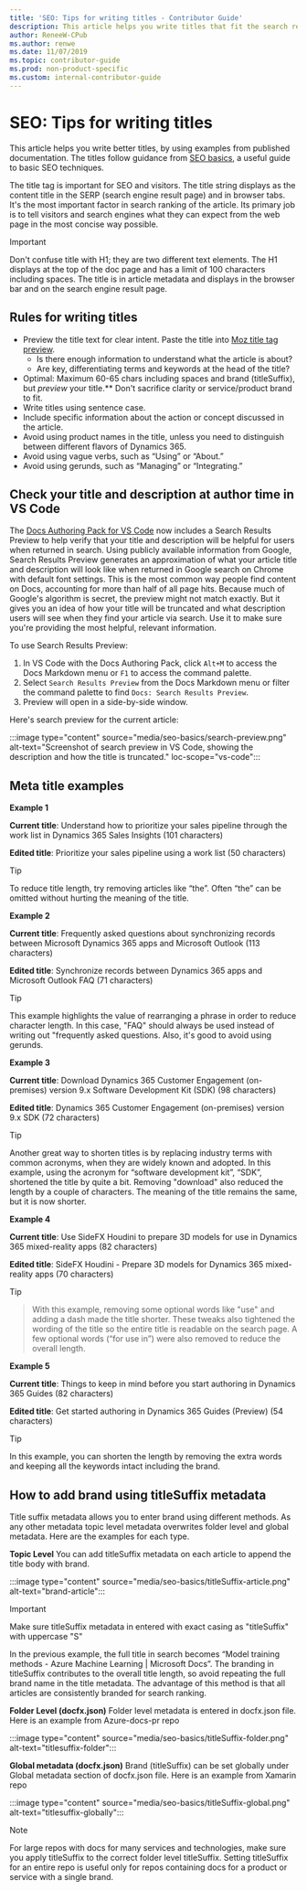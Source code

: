 ```yaml
---
title: 'SEO: Tips for writing titles - Contributor Guide'
description: This article helps you write titles that fit the search result and scan better, by using examples from published documentation. The titles follow guidance from SEO basics, a useful guide to basic SEO techniques. 
author: ReneeW-CPub
ms.author: renwe
ms.date: 11/07/2019
ms.topic: contributor-guide
ms.prod: non-product-specific
ms.custom: internal-contributor-guide
---
```


# SEO: Tips for writing titles

This article helps you write better titles, by using examples from published documentation. The titles follow guidance from [SEO basics](https://review.docs.microsoft.com/help/contribute/contribute-how-to-write-seo-basics?branch=master), a useful guide to basic SEO techniques.
  
The title tag is important for SEO and visitors. The title string displays as the content title in the SERP (search engine result page) and in browser tabs. It's the most important factor in search ranking of the article. Its primary job is to tell visitors and search engines what they can expect from the web page in the most concise way possible.

> [!IMPORTANT]
> Don't confuse title with H1; they are two different text elements. The H1 displays at the top of the doc page and has a limit of 100 characters including spaces. The title is in article metadata and displays in the browser bar and on the search engine result page.

## Rules for writing titles

- Preview the title text for clear intent. Paste the title into [Moz title tag preview](https://moz.com/learn/seo/title-tag). 
    - Is there enough information to understand what the article is about? 
    - Are key, differentiating terms and keywords at the head of the title?
- Optimal: Maximum 60-65 chars including spaces and brand (titleSuffix), but *preview* your title.** Don't sacrifice clarity or service/product brand to fit. 
- Write titles using sentence case.
- Include specific information about the action or concept discussed in the article.  
- Avoid using product names in the title, unless you need to distinguish between different flavors of Dynamics 365.  
- Avoid using vague verbs, such as “Using” or “About.”  
- Avoid using gerunds, such as “Managing” or “Integrating.” 

## Check your title and description at author time in VS Code

The [Docs Authoring Pack for VS Code](https://marketplace.visualstudio.com/items?itemName=docsmsft.docs-authoring-pack) now includes a Search Results Preview to help verify that your title and description will be helpful for users when returned in search. Using publicly available information from Google, Search Results Preview generates an approximation of what your article title and description will look like when returned in Google search on Chrome with default font settings. This is the most common way people find content on Docs, accounting for more than half of all page hits. Because much of Google's algorithm is secret, the preview might not match exactly. But it gives you an idea of how your title will be truncated and what description users will see when they find your article via search. Use it to make sure you're providing the most helpful, relevant information.

To use Search Results Preview:

1. In VS Code with the Docs Authoring Pack, click `Alt+M` to access the Docs Markdown menu or `F1` to access the command palette.
1. Select `Search Results Preview` from the Docs Markdown menu or filter the command palette  to find `Docs: Search Results Preview`.
1. Preview will open in a side-by-side window.

Here's search preview for the current article:

:::image type="content" source="media/seo-basics/search-preview.png" alt-text="Screenshot of search preview in VS Code, showing the description and how the title is truncated." loc-scope="vs-code":::

## Meta title examples

**Example 1**

**Current title**: Understand how to prioritize your sales pipeline through the work list in Dynamics 365 Sales Insights  (101 characters)

**Edited title**: Prioritize your sales pipeline using a work list (50 characters)

> [!TIP]
> To reduce title length, try removing articles like “the”. Often “the” can be omitted without hurting the meaning of the title.  

**Example 2**

**Current title**: Frequently asked questions about synchronizing records between Microsoft Dynamics 365 apps and Microsoft Outlook  (113 characters)

**Edited title**: Synchronize records between Dynamics 365 apps and Microsoft Outlook FAQ (71 characters)

> [!TIP]
> This example highlights the value of rearranging a phrase in order to reduce character length. In this case, "FAQ" should always be used instead of writing out "frequently asked questions. Also, it's good to avoid using gerunds.

**Example 3**

**Current title**: Download Dynamics 365 Customer Engagement (on-premises) version 9.x Software Development Kit (SDK)  (98 characters)

**Edited title**: Dynamics 365 Customer Engagement (on-premises) version 9.x SDK  (72 characters)

> [!TIP]
> Another great way to shorten titles is by replacing industry terms with common acronyms, when they are widely known and adopted. In this example, using the acronym for “software development kit”, “SDK”, shortened the title by quite a bit. Removing "download" also reduced the length by a couple of characters. The meaning of the title remains the same, but it is now shorter.

**Example 4**

**Current title**: Use SideFX Houdini to prepare 3D models for use in Dynamics 365 mixed-reality apps (82 characters)

**Edited title**: SideFX Houdini - Prepare 3D models for Dynamics 365 mixed-reality apps  (70 characters)

> [!TIP]
> > With this example, removing some optional words like "use" and adding a dash made the title shorter. These tweaks also tightened the wording of the title so the entire title  is readable on the search page. A few optional words (“for use in”) were also removed to reduce the overall length. 

**Example 5**

**Current title**: Things to keep in mind before you start authoring in Dynamics 365 Guides  (82 characters)

**Edited title**: Get started authoring in Dynamics 365 Guides (Preview) (54 characters)

> [!TIP]
> In this example, you can shorten the length by removing the extra words and keeping all the keywords intact including the brand.

## How to add brand using titleSuffix metadata

Title suffix metadata allows you to enter brand using different methods.
As any other metadata topic level metadata overwrites folder level and global metadata.  Here are the examples for each type.

**Topic Level** You can add titleSuffix metadata on each article to append the title body with brand.

:::image type="content" source="media/seo-basics/titleSuffix-article.png" alt-text="brand-article":::

> [!IMPORTANT]
> Make sure titleSuffix metadata in entered with exact casing as "titleSuffix" with uppercase "S"

In the previous example, the full title in search becomes “Model training methods - Azure Machine Learning | Microsoft Docs”. The branding in titleSuffix contributes to the overall title length, so avoid repeating the full brand name in the title metadata. The advantage of this method is that all articles are consistently branded for search ranking.

**Folder Level (docfx.json)** Folder level metadata is entered in docfx.json file.  Here is an example from Azure-docs-pr repo

:::image type="content" source="media/seo-basics/titleSuffix-folder.png" alt-text="titlesuffix-folder":::


**Global metadata (docfx.json)** Brand (titleSuffix) can be set globally under Global metadata section of docfx.json file.
Here is an example from Xamarin repo

:::image type="content" source="media/seo-basics/titleSuffix-global.png" alt-text="titlesuffix-globally":::

> [!NOTE]
> For large repos with docs for many services and technologies, make sure you apply titleSuffix to the correct folder level titleSuffix.  Setting titleSuffix for an entire repo is useful only for repos containing docs for a product or service with a single brand. 
